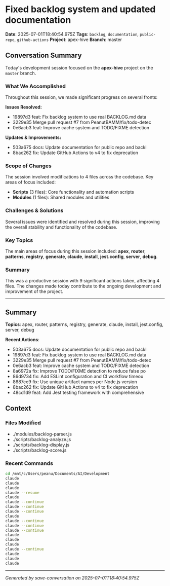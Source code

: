 # Fixed backlog system and updated documentation

**Date**: 2025-07-01T18:40:54.975Z
**Tags**: `backlog`, `documentation`, `public-repo`, `github-actions`
**Project**: apex-hive
**Branch**: master

## Conversation Summary

Today's development session focused on the **apex-hive** project on the `master` branch.

### What We Accomplished

Throughout this session, we made significant progress on several fronts:

**Issues Resolved:**
- 19897d3 feat: Fix backlog system to use real BACKLOG.md data
- 3229e35 Merge pull request #7 from PeanutBAMM/fix/todo-detec
- 0e6acb3 feat: Improve cache system and TODO/FIXME detection

**Updates & Improvements:**
- 503a675 docs: Update documentation for public repo and backl
- 8bac262 fix: Update GitHub Actions to v4 to fix deprecation 

### Scope of Changes

The session involved modifications to 4 files across the codebase. Key areas of focus included:

- **Scripts** (3 files): Core functionality and automation scripts
- **Modules** (1 files): Shared modules and utilities

### Challenges & Solutions

Several issues were identified and resolved during this session, improving the overall stability and functionality of the codebase.

### Key Topics

The main areas of focus during this session included: **apex**, **router**, **patterns**, **registry**, **generate**, **claude**, **install**, **jest.config**, **server**, **debug**.

### Summary

This was a productive session with 9 significant actions taken, affecting 4 files. The changes made today contribute to the ongoing development and improvement of the project.

---

## Summary

**Topics**: apex, router, patterns, registry, generate, claude, install, jest.config, server, debug

**Recent Actions**:
- 503a675 docs: Update documentation for public repo and backl
- 19897d3 feat: Fix backlog system to use real BACKLOG.md data
- 3229e35 Merge pull request #7 from PeanutBAMM/fix/todo-detec
- 0e6acb3 feat: Improve cache system and TODO/FIXME detection
- 8a6972a fix: Improve TODO/FIXME detection to reduce false po
- 86d9734 fix: Add ESLint configuration and CI workflow timeou
- 8687ce9 fix: Use unique artifact names per Node.js version
- 8bac262 fix: Update GitHub Actions to v4 to fix deprecation 
- 48cd1d9 feat: Add Jest testing framework with comprehensive 

## Context

### Files Modified

- ./modules/backlog-parser.js
- ./scripts/backlog-analyze.js
- ./scripts/backlog-display.js
- ./scripts/backlog-score.js

### Recent Commands

```bash
cd /mnt/c/Users/peanu/Documents/AI/Development
claude
claude
claude
claude --resume
claude
claude --continue
claude --continue
claude --continue
claude
claude --continue
claude --continue
claude --continue
claude
claude
claude
claude --continue
claude
claude
claude
```

---

*Generated by save-conversation on 2025-07-01T18:40:54.975Z*
